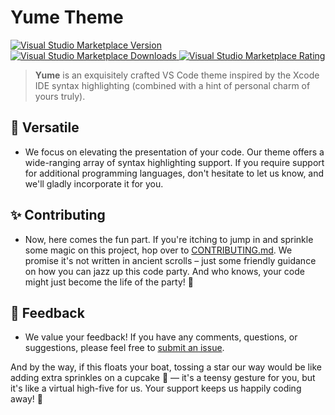 # Yume Theme

<p>
  <a href="https://marketplace.visualstudio.com/items?itemName=feelthatvib3.yume-theme&ssr=false#version-history">
    <img alt="Visual Studio Marketplace Version" src="https://img.shields.io/visual-studio-marketplace/v/feelthatvib3.yume-theme?label=Visual%20Studio%20Marketplace&color=pink" />
  </a>
  <a href="https://marketplace.visualstudio.com/items?itemName=feelthatvib3.yume-theme">
    <img alt="Visual Studio Marketplace Downloads" src="https://img.shields.io/visual-studio-marketplace/d/feelthatvib3.yume-theme?label=Downloads&color=pink" />
  </a>
  <a href="https://marketplace.visualstudio.com/items?itemName=feelthatvib3.yume-theme&ssr=false#review-details">
    <img alt="Visual Studio Marketplace Rating" src="https://img.shields.io/visual-studio-marketplace/r/feelthatvib3.yume-theme?label=Rating&color=pink" />
  </a>
</p>

> **Yume** is an exquisitely crafted VS Code theme inspired by the Xcode IDE syntax highlighting (combined with a hint of personal charm of yours truly).

## 🌈 Versatile

-   We focus on elevating the presentation of your code. Our theme offers a wide-ranging array of syntax highlighting support. If you require support for additional programming languages, don't hesitate to let us know, and we'll gladly incorporate it for you.

## ✨ Contributing

-   Now, here comes the fun part. If you're itching to jump in and sprinkle some magic on this project, hop over to [CONTRIBUTING.md](https://github.com/yume-theme/yume-vscode/blob/main/CONTRIBUTING.md). We promise it's not written in ancient scrolls – just some friendly guidance on how you can jazz up this code party. And who knows, your code might just become the life of the party! 🎉

## 🙋 Feedback

-   We value your feedback! If you have any comments, questions, or suggestions, please feel free to [submit an issue](https://github.com/yume-theme/yume-vscode/issues/new).

And by the way, if this floats your boat, tossing a star our way would be like adding extra sprinkles on a cupcake 🧁 — it's a teensy gesture for you, but it's like a virtual high-five for us. Your support keeps us happily coding away! 🌟
